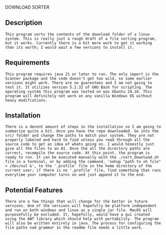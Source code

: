 DOWNLOAD SORTER

Description
---
    This program sorts the contents of the download folder of a linux system. This is really just a rough draft of a file sorting program, but it works. Currently there is a bit more work to get it working than its worth; I would wait a few versions to install it.
        

    
Requirements
---
    This program requires java 21 or later to run. The only import is the Scanner package and the code doesn't get too wild, so some earlier versions might work. There are no guarentees and I am not going to test it. It utilizes version 5.2.32 of GNU Bash for scripting. The operating system this program was tested on was Ubuntu 24.10. This program will definitely not work on any vanilla Windows OS without heavy modifcations.



Installation
---
    There is a decent amount of steps in the installation so I am going to summarize quite a bit. Once you have the repo downloaded. Go into the src/ folder and change the paths to match your system. They are not properly labeled and hard to find unless you read through all the source code to get an idea of whats going on. I would honestly just give all the files to an AI. Once the all the directory paths are correct, recompile the source code. At this point, the program is ready to run. It can be executed manually with the ./sort_download.sh file in a terminal, or by adding the command, 'nohup "path to sh file" > /dev/nul &', to the '.profile' file in the home directory of the current user; if there is no '.profile' file, find something that runs everytime your computer turns on and just append it to the end.    



Potential Features
---
    There are a few things that will change for the better in future versions. One of the versions will hopefully be platform independent and run on both windows and linux as a single jar file. MacOS will purposefully be excluded. It, hopefully, would have a gui created using the AWT library which should help with portability. The program will also be written entirely in java. The process for configuring the file paths nad grammar in the readme file needs a little work. 
